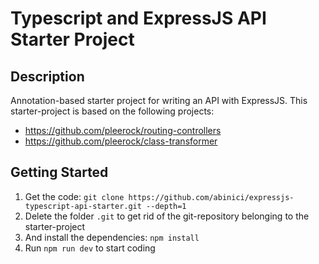 # Typescript and ExpressJS API Starter Project

## Description

Annotation-based starter project for writing an API with ExpressJS. This starter-project is based on the following projects:

- https://github.com/pleerock/routing-controllers
- https://github.com/pleerock/class-transformer

## Getting Started

1. Get the code: `git clone https://github.com/abinici/expressjs-typescript-api-starter.git --depth=1`
2. Delete the folder `.git` to get rid of the git-repository belonging to the starter-project
3. And install the dependencies: `npm install`
4. Run `npm run dev` to start coding

